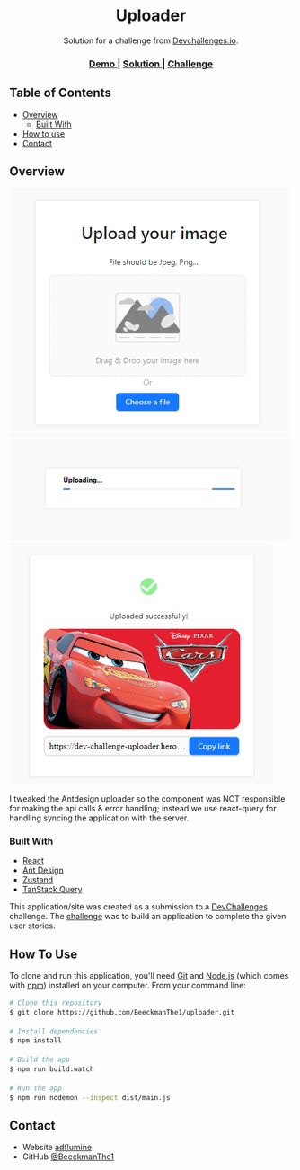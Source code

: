 <!-- Please update value in the {}  -->

<h1 align="center">Uploader</h1>

<div align="center">
   Solution for a challenge from  <a href="http://devchallenges.io" target="_blank">Devchallenges.io</a>.
</div>

<div align="center">
  <h3>
    <a href="https://dev-challenge-uploader.herokuapp.com/">
      Demo
    </a>
    <span> | </span>
    <a href="https://github.com/BeeckmanThe1/uploader">
      Solution
    </a>
    <span> | </span>
    <a href="https://devchallenges.io/challenges/O2iGT9yBd6xZBrOcVirx">
      Challenge
    </a>
  </h3>
</div>

<!-- TABLE OF CONTENTS -->

## Table of Contents

- [Overview](#overview)
  - [Built With](#built-with)
- [How to use](#how-to-use)
- [Contact](#contact)

<!-- OVERVIEW -->

## Overview

![screenshot](https://raw.githubusercontent.com/BeeckmanThe1/uploader/57a2adabd40564c21d6309e2fc0c0ba0b9aea8d1/src/static/readme/uploader.png)
![screenshot](https://raw.githubusercontent.com/BeeckmanThe1/uploader/57a2adabd40564c21d6309e2fc0c0ba0b9aea8d1/src/static/readme/loader.png)
![screenshot](https://raw.githubusercontent.com/BeeckmanThe1/uploader/57a2adabd40564c21d6309e2fc0c0ba0b9aea8d1/src/static/readme/uploaded.png)


I tweaked the Antdesign uploader so the component was NOT responsible for making the api calls & error handling; instead we use react-query for handling syncing the application with the server.


### Built With

- [React](https://reactjs.org/)
- [Ant Design](https://ant.design/)
- [Zustand](https://zustand-demo.pmnd.rs/)
- [TanStack Query](https://tanstack.com/query/v3/)

This application/site was created as a submission to a [DevChallenges](https://devchallenges.io/challenges) challenge. The [challenge](https://devchallenges.io/challenges/O2iGT9yBd6xZBrOcVirx) was to build an application to complete the given user stories.

## How To Use

To clone and run this application, you'll need [Git](https://git-scm.com) and [Node.js](https://nodejs.org/en/download/) (which comes with [npm](http://npmjs.com)) installed on your computer. From your command line:

```bash
# Clone this repository
$ git clone https://github.com/BeeckmanThe1/uploader.git

# Install dependencies
$ npm install

# Build the app
$ npm run build:watch

# Run the app
$ npm run nodemon --inspect dist/main.js
```

## Contact

- Website [adflumine](https://www.adflumine.com/)
- GitHub [@BeeckmanThe1](https://{https://github.com/BeeckmanThe1})

